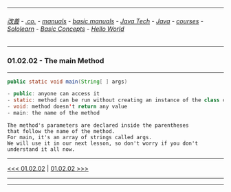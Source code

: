 
---

###### [改善](https://github.com/ttltrk/0C/blob/master/README.MD) - [.co.](https://github.com/ttltrk/PRG/blob/master/CODING.MD) - [manuals](https://github.com/ttltrk/PRG/blob/master/MAN.MD) - [basic manuals](https://github.com/ttltrk/PRG/blob/master/MANUALS.MD) - [Java Tech](https://github.com/ttltrk/PRG/blob/master/JAVA/DOC/JT/JT.MD) - [Java](https://github.com/ttltrk/PRG/blob/master/JAVA/DOC/OJM/OJM.MD) - [courses](https://github.com/ttltrk/PRG/blob/master/JAVA/DOC/CM/JT.MD) - [Sololearn](https://github.com/ttltrk/PRG/blob/master/JAVA/DOC/SL/SL.MD) - [Basic Concepts](https://github.com/ttltrk/PRG/blob/master/JAVA/DOC/SL/01/01.MD) - [Hello World](https://github.com/ttltrk/PRG/blob/master/JAVA/DOC/SL/01/0102/0102.MD)

---

### 01.02.02 - The main Method

---

```java
public static void main(String[ ] args)
```

```java
- public: anyone can access it
- static: method can be run without creating an instance of the class containing the main method
- void: method doesn't return any value
- main: the name of the method
```

```
The method's parameters are declared inside the parentheses 
that follow the name of the method. 
For main, it's an array of strings called args. 
We will use it in our next lesson, so don't worry if you don't understand it all now.
```

---

[<<< 01.02.02](https://github.com/ttltrk/PRG/blob/master/JAVA/DOC/SL/01/0102/010201/010201.MD) |
[01.02.02 >>>](https://github.com/ttltrk/PRG/blob/master/JAVA/DOC/SL/01/0102/010203/010203.MD)

---

---
